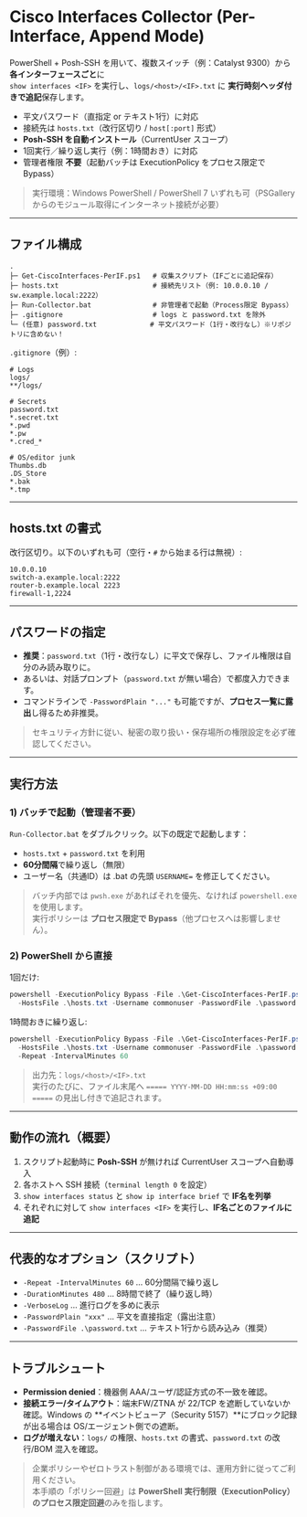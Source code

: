 # Cisco Interfaces Collector (Per-Interface, Append Mode)

PowerShell + Posh-SSH を用いて、複数スイッチ（例：Catalyst 9300）から **各インターフェースごと**に  
`show interfaces <IF>` を実行し、`logs/<host>/<IF>.txt` に **実行時刻ヘッダ付きで追記**保存します。

- 平文パスワード（直指定 or テキスト1行）に対応  
- 接続先は `hosts.txt`（改行区切り / `host[:port]` 形式）  
- **Posh-SSH を自動インストール**（CurrentUser スコープ）  
- 1回実行／繰り返し実行（例：1時間おき）に対応  
- 管理者権限 **不要**（起動バッチは ExecutionPolicy をプロセス限定で Bypass）

> 実行環境：Windows PowerShell / PowerShell 7 いずれも可（PSGallery からのモジュール取得にインターネット接続が必要）

---

## ファイル構成

```
.
├─ Get-CiscoInterfaces-PerIF.ps1   # 収集スクリプト（IFごとに追記保存）
├─ hosts.txt                       # 接続先リスト（例: 10.0.0.10 / sw.example.local:2222）
├─ Run-Collector.bat               # 非管理者で起動（Process限定 Bypass）
├─ .gitignore                      # logs と password.txt を除外
└─ (任意) password.txt             # 平文パスワード（1行・改行なし）※リポジトリに含めない！
```

`.gitignore`（例）:
```gitignore
# Logs
logs/
**/logs/

# Secrets
password.txt
*.secret.txt
*.pwd
*.pw
*.cred_*

# OS/editor junk
Thumbs.db
.DS_Store
*.bak
*.tmp
```

---

## hosts.txt の書式

改行区切り。以下のいずれも可（空行・`#` から始まる行は無視）:

```
10.0.0.10
switch-a.example.local:2222
router-b.example.local 2223
firewall-1,2224
```

---

## パスワードの指定

- **推奨**：`password.txt`（1行・改行なし）に平文で保存し、ファイル権限は自分のみ読み取りに。  
- あるいは、対話プロンプト（`password.txt` が無い場合）で都度入力できます。  
- コマンドラインで `-PasswordPlain "..."` も可能ですが、**プロセス一覧に露出**し得るため非推奨。

> セキュリティ方針に従い、秘密の取り扱い・保存場所の権限設定を必ず確認してください。

---

## 実行方法

### 1) バッチで起動（管理者不要）
`Run-Collector.bat` をダブルクリック。以下の既定で起動します：  
- `hosts.txt` + `password.txt` を利用  
- **60分間隔**で繰り返し（無限）  
- ユーザー名（共通ID）は .bat の先頭 `USERNAME=` を修正してください。

> バッチ内部では `pwsh.exe` があればそれを優先、なければ `powershell.exe` を使用します。  
> 実行ポリシーは **プロセス限定で Bypass**（他プロセスへは影響しません）。

### 2) PowerShell から直接
1回だけ:
```powershell
powershell -ExecutionPolicy Bypass -File .\Get-CiscoInterfaces-PerIF.ps1 `
  -HostsFile .\hosts.txt -Username commonuser -PasswordFile .\password.txt
```

1時間おきに繰り返し:
```powershell
powershell -ExecutionPolicy Bypass -File .\Get-CiscoInterfaces-PerIF.ps1 `
  -HostsFile .\hosts.txt -Username commonuser -PasswordFile .\password.txt `
  -Repeat -IntervalMinutes 60
```

> 出力先：`logs/<host>/<IF>.txt`  
> 実行のたびに、ファイル末尾へ `===== YYYY-MM-DD HH:mm:ss +09:00 =====` の見出し付きで追記されます。

---

## 動作の流れ（概要）

1. スクリプト起動時に **Posh-SSH** が無ければ CurrentUser スコープへ自動導入  
2. 各ホストへ SSH 接続（`terminal length 0` を設定）  
3. `show interfaces status` と `show ip interface brief` で **IF名を列挙**  
4. それぞれに対して `show interfaces <IF>` を実行し、**IF名ごとのファイルに追記**

---

## 代表的なオプション（スクリプト）

- `-Repeat -IntervalMinutes 60` … 60分間隔で繰り返し  
- `-DurationMinutes 480` … 8時間で終了（繰り返し時）  
- `-VerboseLog` … 進行ログを多めに表示  
- `-PasswordPlain "xxx"` … 平文を直接指定（露出注意）  
- `-PasswordFile .\password.txt` … テキスト1行から読み込み（推奨）

---

## トラブルシュート

- **Permission denied**：機器側 AAA/ユーザ/認証方式の不一致を確認。  
- **接続エラー/タイムアウト**：端末FW/ZTNA が 22/TCP を遮断していないか確認。Windows の **イベントビューア（Security 5157）**にブロック記録が出る場合は OS/エージェント側での遮断。  
- **ログが増えない**：`logs/` の権限、`hosts.txt` の書式、`password.txt` の改行/BOM 混入を確認。

> 企業ポリシーやゼロトラスト制御がある環境では、運用方針に従ってご利用ください。  
> 本手順の「ポリシー回避」は **PowerShell 実行制限（ExecutionPolicy）のプロセス限定回避**のみを指します。
